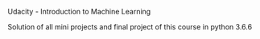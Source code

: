 Udacity - Introduction to Machine Learning

Solution of all mini projects and final project of this course in python 3.6.6

